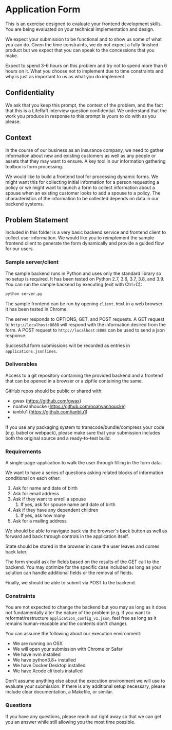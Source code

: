 # Application Form

This is an exercise designed to evaluate your frontend development skills. You are being evaluated on your technical implementation and design.

We expect your submission to be functional and to show us some of what you can do. Given the time constraints, we do not expect a fully finished product but we expect that you can speak to the concessions that you make.

Expect to spend 3-6 hours on this problem and try not to spend more than 6 hours on it. What you choose not to implement due to time constraints and why is just as important to us as what you do implement.

## Confidentiality

We ask that you keep this prompt, the context of the problem, and the fact that this is a LifeRaft interview question confidential. We understand that the work you produce in response to this prompt is yours to do with as you please.

## Context

In the course of our business as an insurance company, we need to gather information about new and existing customers as well as any people or assets that they may want to ensure. A key tool in our information gathering toolbox is form processing.

We would like to build a frontend tool for processing dynamic forms. We might want this for collecting initial information for a person requesting a policy or we might want to launch a form to collect information about a spouse when an existing customer looks to add a spouse to a policy. The characteristics of the information to be collected depends on data in our backend systems.

## Problem Statement

Included in this folder is a very basic backend service and frontend client to collect user information. We would like you to reimplement the sample frontend client to generate the form dynamically and provide a guided flow for our users.

### Sample server/client

The sample backend runs in Python and uses only the standard library so no setup is required. It has been tested on Python 2.7, 3.6, 3.7, 3.8, and 3.9. You can run the sample backend by executing (exit with Ctrl+C):

```sh
python server.py
```

The sample frontend can be run by opening `client.html` in a web browser. It has been tested in Chrome.

The server responds to OPTIONS, GET, and POST requests. A GET request to `http://localhost:8888` will respond with the information desired from the form. A POST request to `http://localhost:8888` can be used to send a json response.

Successful form submissions will be recorded as entries in `applications.jsonlines`.

### Deliverables

Access to a git repository containing the provided backend and a frontend that can be opened in a browser or a zipfile containing the same.

GitHub repos should be public or shared with:

-   gwax (https://github.com/gwax)
-   noahvanhoucke (https://github.com/noahvanhoucke)
-   ianblu1 (https://github.com/ianblu1)
-

If you use any packaging system to transcode/bundle/compress your code (e.g. babel or webpack), please make sure that your submission includes both the original source and a ready-to-test build.

### Requirements

A single-page-application to walk the user through filling in the form data.

We want to have a series of questions asking related blocks of information conditional on each other:

1. Ask for name and date of birth
2. Ask for email address
3. Ask if they want to enroll a spouse
    1. If yes, ask for spouse name and date of birth
4. Ask if they have any dependent children
    1. If yes, ask how many
5. Ask for a mailing address

We should be able to navigate back via the browser's back button as well as forward and back through controls in the application itself.

State should be stored in the browser in case the user leaves and comes back later.

The form should ask for fields based on the results of the GET call to the backend. You may optimize for the specific case included as long as your solution can handle additional fields or the removal of fields.

Finally, we should be able to submit via POST to the backend.

### Constraints

You are not expected to change the backend but you may as long as it does not fundamentally alter the nature of the problem (e.g. if you want to reformat/restructure `application_config_v1.json`, feel free as long as it remains human-readable and the contents don't change).

You can assume the following about our execution environment:

-   We are running on OSX
-   We will open your submission with Chrome or Safari
-   We have nvm installed
-   We have python3.8+ installed
-   We have Docker Desktop installed
-   We have Xcode cli tools installed

Don't assume anything else about the execution environment we will use to evaluate your submission. If there is any additional setup necessary, please include clear documentation, a Makefile, or similar.

### Questions

If you have any questions, please reach out right away so that we can get you an answer while still allowing you the most time possible.
